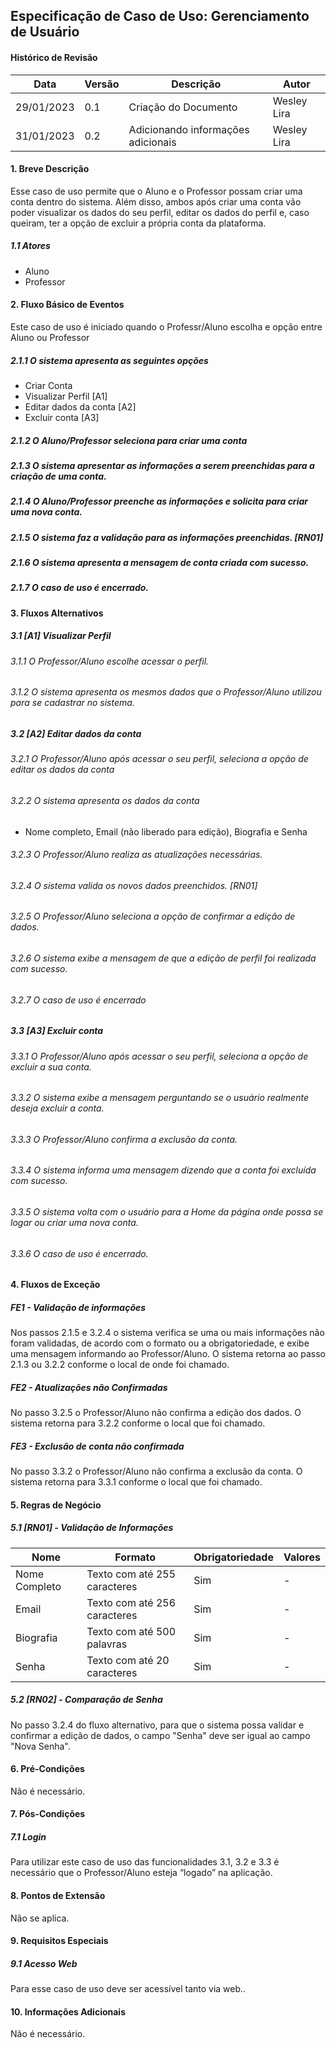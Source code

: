 ## Especificação de Caso de Uso: Gerenciamento de Usuário

#### Histórico de Revisão

| Data       | Versão | Descrição                          | Autor       |
| ---------- | ------ | ---------------------------------- | ----------- |
| 29/01/2023 | 0.1    | Criação do Documento               | Wesley Lira |
| 31/01/2023 | 0.2    | Adicionando informações adicionais | Wesley Lira |

#### **1. Breve Descrição**

Esse caso de uso permite que o Aluno e o Professor possam criar uma conta dentro do sistema. Além disso, ambos após criar uma conta vão poder visualizar os dados do seu perfil, editar os dados do perfil e, caso queiram, ter a opção de excluir a própria conta da plataforma.

##### **1.1 Atores**

- Aluno
- Professor

#### **2. Fluxo Básico de Eventos**

Este caso de uso é iniciado quando o Professr/Aluno escolha e opção entre Aluno ou Professor

##### 2.1.1 O sistema apresenta as seguintes opções

- Criar Conta
- Visualizar Perfil [A1]
- Editar dados da conta [A2]
- Excluir conta [A3]

##### 2.1.2 O Aluno/Professor seleciona para criar uma conta

##### 2.1.3 O sistema apresentar as informações a serem preenchidas para a criação de uma conta.

##### 2.1.4 O Aluno/Professor preenche as informações e solicita para criar uma nova conta.

##### 2.1.5 O sistema faz a validação para as informações preenchidas. [RN01]

##### 2.1.6 O sistema apresenta a mensagem de conta criada com sucesso.

##### 2.1.7 O caso de uso é encerrado.

#### **3. Fluxos Alternativos**

##### 3.1 [A1] Visualizar Perfil

###### 3.1.1 O Professor/Aluno escolhe acessar o perfil.

###### 3.1.2 O sistema apresenta os mesmos dados que o Professor/Aluno utilizou para se cadastrar no sistema.

##### 3.2 [A2] Editar dados da conta

###### 3.2.1 O Professor/Aluno após acessar o seu perfil, seleciona a opção de editar os dados da conta

###### 3.2.2 O sistema apresenta os dados da conta

- Nome completo, Email (não liberado para edição), Biografia e Senha

###### 3.2.3 O Professor/Aluno realiza as atualizações necessárias.

###### 3.2.4 O sistema valida os novos dados preenchidos. [RN01]

###### 3.2.5 O Professor/Aluno seleciona a opção de confirmar a edição de dados.

###### 3.2.6 O sistema exibe a mensagem de que a edição de perfil foi realizada com sucesso.

###### 3.2.7 O caso de uso é encerrado

##### 3.3 [A3] Excluir conta

###### 3.3.1 O Professor/Aluno após acessar o seu perfil, seleciona a opção de excluir a sua conta.

###### 3.3.2 O sistema exibe a mensagem perguntando se o usuário realmente deseja excluir a conta.

###### 3.3.3 O Professor/Aluno confirma a exclusão da conta.

###### 3.3.4 O sistema informa uma mensagem dizendo que a conta foi excluída com sucesso.

###### 3.3.5 O sistema volta com o usuário para a Home da página onde possa se logar ou criar uma nova conta.

###### 3.3.6 O caso de uso é encerrado.

#### **4. Fluxos de Exceção**

##### FE1 - Validação de informações

Nos passos 2.1.5 e 3.2.4 o sistema verifica se uma ou mais informações não foram validadas, de acordo com o formato ou a obrigatoriedade, e exibe uma mensagem informando ao Professor/Aluno. O sistema retorna ao passo 2.1.3 ou 3.2.2 conforme o local de onde foi chamado.

##### FE2 - Atualizações não Confirmadas

No passo 3.2.5 o Professor/Aluno não confirma a edição dos dados. O sistema retorna para 3.2.2 conforme o local que foi chamado.

##### FE3 - Exclusão de conta não confirmada

No passo 3.3.2 o Professor/Aluno não confirma a exclusão da conta. O sistema retorna para 3.3.1 conforme o local que foi chamado.

#### 5. Regras de Negócio

##### 5.1 [RN01] - Validação de Informações

| Nome          | Formato                      | Obrigatoriedade | Valores |
| ------------- | ---------------------------- | --------------- | ------- |
| Nome Completo | Texto com até 255 caracteres | Sim             | -       |
| Email         | Texto com até 256 caracteres | Sim             | -       |
| Biografia     | Texto com até 500 palavras   | Sim             | -       |
| Senha         | Texto com até 20 caracteres  | Sim             | -       |

##### 5.2 [RN02] - Comparação de Senha

No passo 3.2.4 do fluxo alternativo, para que o sistema possa validar e confirmar a edição de dados, o campo "Senha" deve ser igual ao campo "Nova Senha".

#### **6. Pré-Condições**

Não é necessário.

#### **7. Pós-Condições**

##### 7.1 Login

Para utilizar este caso de uso das funcionalidades 3.1, 3.2 e 3.3 é necessário que o Professor/Aluno esteja “logado” na aplicação.

#### **8. Pontos de Extensão**

Não se aplica.

#### **9. Requisitos Especiais**

##### 9.1 Acesso Web

Para esse caso de uso deve ser acessível tanto via web..

#### **10. Informações Adicionais**

Não é necessário.
